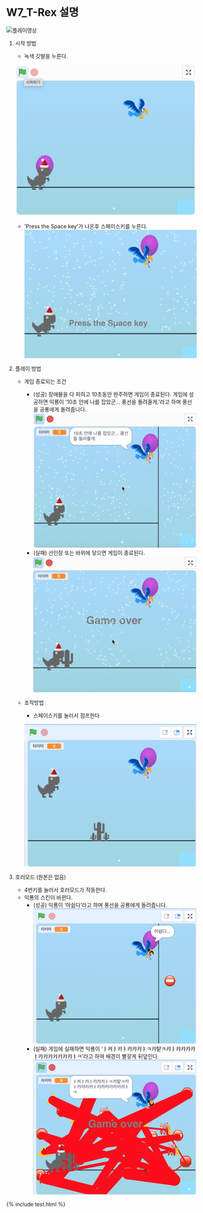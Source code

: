 # W7_T-Rex 설명
![플레이영상](media/T-Rex.png)
1. 시작 방법
    - 녹색 깃발을 누른다.

    ![시작버튼](media/trex시작버튼.png)
    - 'Press the Space key'가 나온후 스페이스키를 누른다.![스페이스바를 눌러주세요](media/trex.png)
2. 플레이 방법
    - 게임 종료되는 조건
       - (성공) 장애물을 다 피하고 10초동안 완주하면 게임이 종료된다.
        	 게임에 성공하면 익룡이 ‘10초 안에 나를 잡았군... 풍선을 돌려줄게.’라고 하며 풍선을 공룡에게 돌려줍니다.![성공](media/trex-성공.png)
        - (실패) 선인장 또는 바위에 닿으면 게임이 종료된다.![게임오버](media/trex-game%20over.png)
    - 조작방법
        - 스페이스키를 눌러서 점프한다
        
        ![점프](media/jump.png)
3. 호러모드 (원본은 없음)
    - 4번키를 눌러서 호러모드가 작동한다.
    - 익룡의 스킨이 바뀐다.
        - (성공) 익룡이 ‘아쉽다’라고 하며 풍선을 공룡에게 돌려줍니다.
        ![아쉽다](media/아쉽다.png)
        - (실패) 게임에 실패하면 익룡이 ‘ㅑ켜ㅑ캬ㅑ캬캬캬ㅑㅋ캬턑ㅋ캬ㅑ캬캬캬캬ㅑ캬캬캬캬캬캬캬ㅑㅋ’라고 하며 배경이 빨갛게 뒤덮인다.
        ![캬캬캬](media/kakaka.png)


 {% include test.html %}